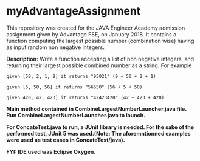 # myAdvantageAssignment

This repository was created for the JAVA Engineer Academy admission assignment given by Advantage FSE, on January 2018.
It contains a function computing the largest possible number (combination wise) having as input random non negative integers.

**Description:**
Write a function accepting a list of non negative integers,
and returning their largest possible combined number
as a string. For example

```given [50, 2, 1, 9] it returns "95021" (9 + 50 + 2 + 1)```

```given [5, 50, 56] it returns "56550" (56 + 5 + 50)```

```given 420, 42, 423] it returns "42423420" (42 + 423 + 420)```

**Main method contained in CombineLargestNumberLauncher.java file. Run  CombineLargestNumberLauncher.java to launch.**

**For ConcateTest.java to run, a JUnit library is needed. For the sake of the performed test, JUnit 5 was used.(Note: The aforemntionned examples were used as test cases in ConcateTest/java).**

**FYI: IDE used was Eclipse Oxygen.**
